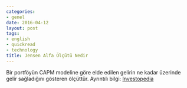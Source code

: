 ```yaml
---
categories:
- genel
date: 2016-04-12
layout: post
tags:
- english
- quickread
- technology
title: Jensen Alfa Ölçütü Nedir
---
```


Bir portföyün CAPM modeline göre elde edilen gelirin ne kadar üzerinde gelir sağladığını gösteren ölçüttür. Ayrıntılı bilgi: [Investopedia](http://www.investopedia.com/terms/j/jensensmeasure.asp)
